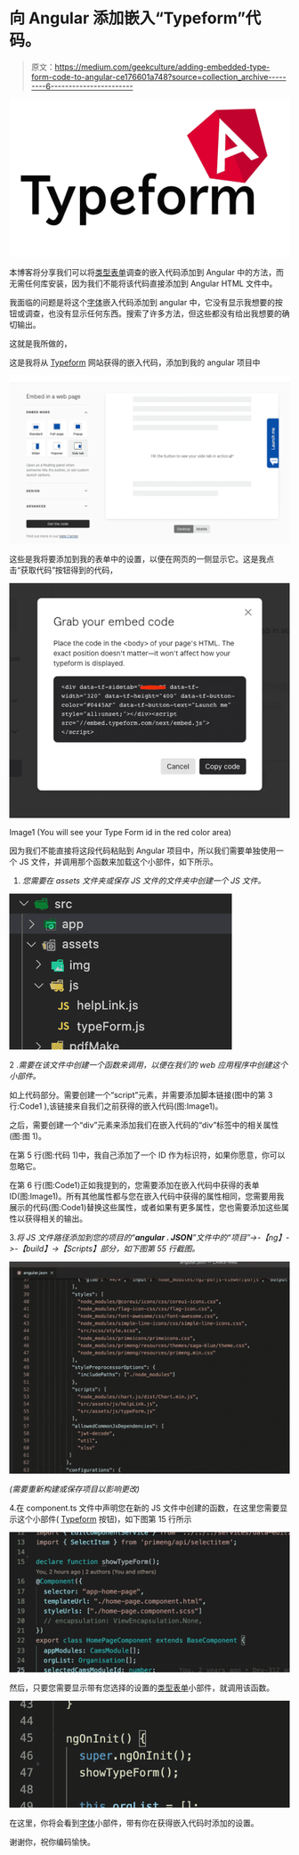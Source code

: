 # 向 Angular 添加嵌入“Typeform”代码。

> 原文：<https://medium.com/geekculture/adding-embedded-type-form-code-to-angular-ce176601a748?source=collection_archive---------6----------------------->

![](img/1f6f2dd8da9d799c0f4534ae2704b1a9.png)

本博客将分享我们可以将[类型表单](https://www.typeform.com/)调查的嵌入代码添加到 Angular 中的方法，而无需任何库安装，因为我们不能将该代码直接添加到 Angular HTML 文件中。

我面临的问题是将这个[字体](https://www.typeform.com/)嵌入代码添加到 angular 中，它没有显示我想要的按钮或调查，也没有显示任何东西。搜索了许多方法，但这些都没有给出我想要的确切输出。

这就是我所做的，

这是我将从 [Typeform](https://www.typeform.com/) 网站获得的嵌入代码，添加到我的 angular 项目中

![](img/ac3417e831693e0702ed9a9f27bf742d.png)

这些是我将要添加到我的表单中的设置，以便在网页的一侧显示它。这是我点击“获取代码”按钮得到的代码，

![](img/0839c4b95b302a94c98613f4c3c91886.png)

Image1 (You will see your Type Form id in the red color area)

因为我们不能直接将这段代码粘贴到 Angular 项目中，所以我们需要单独使用一个 JS 文件，并调用那个函数来加载这个小部件，如下所示。

1.  *您需要在 assets 文件夹或保存 JS 文件的文件夹中创建一个 JS 文件。*

![](img/8edd4bfdd9d8ea636b9f100e56b89d12.png)

2 .*需要在该文件中创建一个函数来调用，以便在我们的 web 应用程序中创建这个小部件。*

如上代码部分。需要创建一个“script”元素，并需要添加脚本链接(图中的第 3 行:Code1 ),该链接来自我们之前获得的嵌入代码(图:Image1)。

之后，需要创建一个“div”元素来添加我们在嵌入代码的“div”标签中的相关属性(图:图 1)。

在第 5 行(图:代码 1)中，我自己添加了一个 ID 作为标识符，如果你愿意，你可以忽略它。

在第 6 行(图:Code1)正如我提到的，您需要添加在嵌入代码中获得的表单 ID(图:Image1)。所有其他属性都与您在嵌入代码中获得的属性相同，您需要用我展示的代码(图:Code1)替换这些属性，或者如果有更多属性，您也需要添加这些属性以获得相关的输出。

3.*将 JS 文件路径添加到您的项目的“****angular . JSON****”文件中的“项目”->-【ng】->-【build】->【Scripts】部分，如下图第 55 行截图。*

![](img/3460603f8d5362795b3917564b1608ca.png)

*(需要重新构建或保存项目以影响更改)*

4.在 component.ts 文件中声明您在新的 JS 文件中创建的函数，在这里您需要显示这个小部件( [Typeform](https://www.typeform.com/) 按钮)，如下图第 15 行所示

![](img/ac452ad3cc1c2474c8947856b5013600.png)

然后，只要您需要显示带有您选择的设置的[类型表单](https://www.typeform.com/)小部件，就调用该函数。

![](img/6e79c7519c47f7106072038218aea47e.png)

在这里，你将会看到[字体](https://www.typeform.com/)小部件，带有你在获得嵌入代码时添加的设置。

谢谢你，祝你编码愉快。